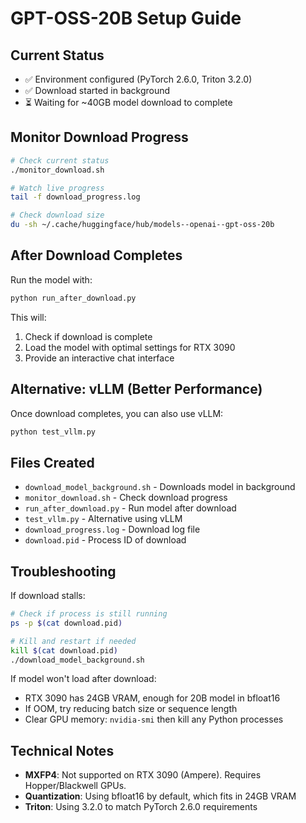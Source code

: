 # GPT-OSS-20B Setup Guide

## Current Status
- ✅ Environment configured (PyTorch 2.6.0, Triton 3.2.0)
- ✅ Download started in background
- ⏳ Waiting for ~40GB model download to complete

## Monitor Download Progress

```bash
# Check current status
./monitor_download.sh

# Watch live progress
tail -f download_progress.log

# Check download size
du -sh ~/.cache/huggingface/hub/models--openai--gpt-oss-20b
```

## After Download Completes

Run the model with:
```bash
python run_after_download.py
```

This will:
1. Check if download is complete
2. Load the model with optimal settings for RTX 3090
3. Provide an interactive chat interface

## Alternative: vLLM (Better Performance)

Once download completes, you can also use vLLM:
```bash
python test_vllm.py
```

## Files Created

- `download_model_background.sh` - Downloads model in background
- `monitor_download.sh` - Check download progress
- `run_after_download.py` - Run model after download
- `test_vllm.py` - Alternative using vLLM
- `download_progress.log` - Download log file
- `download.pid` - Process ID of download

## Troubleshooting

If download stalls:
```bash
# Check if process is still running
ps -p $(cat download.pid)

# Kill and restart if needed
kill $(cat download.pid)
./download_model_background.sh
```

If model won't load after download:
- RTX 3090 has 24GB VRAM, enough for 20B model in bfloat16
- If OOM, try reducing batch size or sequence length
- Clear GPU memory: `nvidia-smi` then kill any Python processes

## Technical Notes

- **MXFP4**: Not supported on RTX 3090 (Ampere). Requires Hopper/Blackwell GPUs.
- **Quantization**: Using bfloat16 by default, which fits in 24GB VRAM
- **Triton**: Using 3.2.0 to match PyTorch 2.6.0 requirements